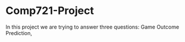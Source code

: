# Comp721-Project
In this project we are trying to answer three questions: Game Outcome Prediction, 
